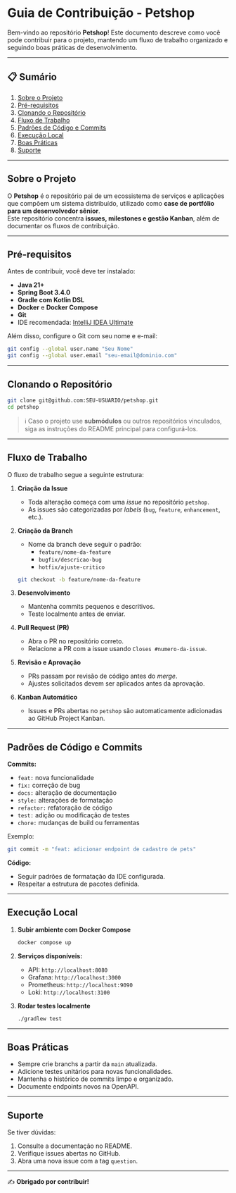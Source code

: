 # Guia de Contribuição - Petshop

Bem-vindo ao repositório **Petshop**! Este documento descreve como você pode contribuir para o projeto, mantendo um fluxo de trabalho organizado e seguindo boas práticas de desenvolvimento.

---

## 📋 Sumário
1. [Sobre o Projeto](#sobre-o-projeto)
2. [Pré-requisitos](#pré-requisitos)
3. [Clonando o Repositório](#clonando-o-repositório)
4. [Fluxo de Trabalho](#fluxo-de-trabalho)
5. [Padrões de Código e Commits](#padrões-de-código-e-commits)
6. [Execução Local](#execução-local)
7. [Boas Práticas](#boas-práticas)
8. [Suporte](#suporte)

---

## Sobre o Projeto

O **Petshop** é o repositório pai de um ecossistema de serviços e aplicações que compõem um sistema distribuído, utilizado como **case de portfólio para um desenvolvedor sênior**.  
Este repositório concentra **issues, milestones e gestão Kanban**, além de documentar os fluxos de contribuição.

---

## Pré-requisitos

Antes de contribuir, você deve ter instalado:

- **Java 21+**
- **Spring Boot 3.4.0**
- **Gradle com Kotlin DSL**
- **Docker** e **Docker Compose**
- **Git**
- IDE recomendada: [IntelliJ IDEA Ultimate](https://www.jetbrains.com/idea/)

Além disso, configure o Git com seu nome e e-mail:
```bash
git config --global user.name "Seu Nome"
git config --global user.email "seu-email@dominio.com"
```

---

## Clonando o Repositório

```bash
git clone git@github.com:SEU-USUARIO/petshop.git
cd petshop
```

> ℹ️ Caso o projeto use **submódulos** ou outros repositórios vinculados, siga as instruções do README principal para configurá-los.

---

## Fluxo de Trabalho

O fluxo de trabalho segue a seguinte estrutura:

1. **Criação da Issue**
   - Toda alteração começa com uma *issue* no repositório `petshop`.
   - As issues são categorizadas por *labels* (`bug`, `feature`, `enhancement`, etc.).

2. **Criação da Branch**
   - Nome da branch deve seguir o padrão:
     - `feature/nome-da-feature`
     - `bugfix/descricao-bug`
     - `hotfix/ajuste-critico`
   ```bash
   git checkout -b feature/nome-da-feature
   ```

3. **Desenvolvimento**
   - Mantenha commits pequenos e descritivos.
   - Teste localmente antes de enviar.

4. **Pull Request (PR)**
   - Abra o PR no repositório correto.
   - Relacione a PR com a issue usando `Closes #numero-da-issue`.

5. **Revisão e Aprovação**
   - PRs passam por revisão de código antes do *merge*.
   - Ajustes solicitados devem ser aplicados antes da aprovação.

6. **Kanban Automático**
   - Issues e PRs abertas no `petshop` são automaticamente adicionadas ao GitHub Project Kanban.

---

## Padrões de Código e Commits

**Commits:**
- `feat:` nova funcionalidade
- `fix:` correção de bug
- `docs:` alteração de documentação
- `style:` alterações de formatação
- `refactor:` refatoração de código
- `test:` adição ou modificação de testes
- `chore:` mudanças de build ou ferramentas

Exemplo:
```bash
git commit -m "feat: adicionar endpoint de cadastro de pets"
```

**Código:**
- Seguir padrões de formatação da IDE configurada.
- Respeitar a estrutura de pacotes definida.

---

## Execução Local

1. **Subir ambiente com Docker Compose**
   ```bash
   docker compose up
   ```
2. **Serviços disponíveis:**
   - API: `http://localhost:8080`
   - Grafana: `http://localhost:3000`
   - Prometheus: `http://localhost:9090`
   - Loki: `http://localhost:3100`

3. **Rodar testes localmente**
   ```bash
   ./gradlew test
   ```

---

## Boas Práticas

- Sempre crie branchs a partir da `main` atualizada.
- Adicione testes unitários para novas funcionalidades.
- Mantenha o histórico de commits limpo e organizado.
- Documente endpoints novos na OpenAPI.

---

## Suporte

Se tiver dúvidas:
1. Consulte a documentação no README.
2. Verifique issues abertas no GitHub.
3. Abra uma nova issue com a tag `question`.

---

✍️ **Obrigado por contribuir!**
